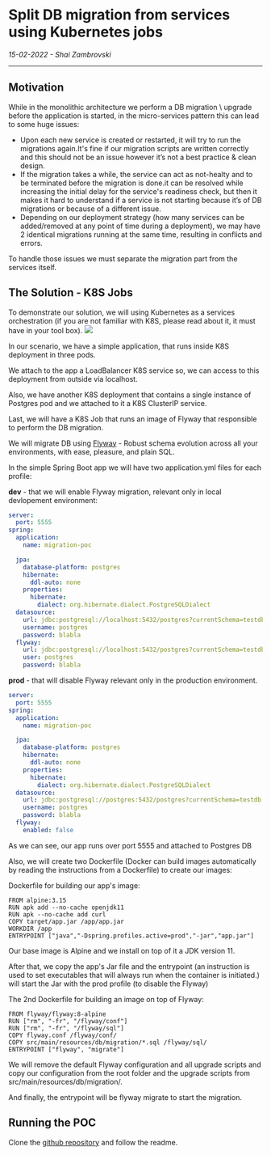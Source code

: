 # Split DB migration from services using Kubernetes jobs
*15-02-2022 - Shai Zambrovski*

------------
## Motivation
While in the monolithic architecture we perform a DB migration \ upgrade before the application is started, in the micro-services pattern this can lead to some huge issues:
- Upon each new service is created or restarted, it will try to run the migrations again.It's fine if our migration scripts are written correctly and this should not be an issue however it’s not a best practice & clean design.
- If the migration takes a while, the service can act as not-healty and to be terminated before the migration is done.it can be resolved while increasing the initial delay for the service's readiness check, but then it makes it hard to understand if a service is not starting because it’s of DB migrations or because of a different issue.
- Depending on our deployment strategy (how many services can be added/removed at any point of time during a deployment), we may have 2 identical migrations running at the same time, resulting in conflicts and errors.

To handle those issues we must separate the migration part from the services itself.

## The Solution - K8S Jobs
To demonstrate our solution, we will using Kubernetes as a services orchestration (if you are not familiar with K8S, please read about it, it must have in your tool box).
![](https://shaikezam.com/style/split_db_migration.png)

In our scenario, we have a simple application, that runs inside K8S deployment in three pods.

We attach to the app a LoadBalancer K8S service so, we can access to this deployment from outside via localhost.

Also, we have another K8S deployment that contains a single instance of Postgres pod and we attached to it a K8S ClusterIP service.

Last, we will have a K8S Job that runs an image of Flyway that responsible to perform the DB migration.

We will migrate DB using [Flyway](https://flywaydb.org/ "Flyway") - Robust schema evolution across all your environments, with ease, pleasure, and plain SQL.

In the simple Spring Boot app we will have two application.yml files for each profile:

**dev** - that we will enable Flyway migration, relevant only in local devlopement environment:

```yaml
server:
  port: 5555
spring:
  application:
    name: migration-poc

  jpa:
    database-platform: postgres
    hibernate:
      ddl-auto: none
    properties:
      hibernate:
        dialect: org.hibernate.dialect.PostgreSQLDialect
  datasource:
    url: jdbc:postgresql://localhost:5432/postgres?currentSchema=testdb
    username: postgres
    password: blabla
  flyway:
    url: jdbc:postgresql://localhost:5432/postgres?currentSchema=testdb
    user: postgres
    password: blabla
```

**prod** - that will disable Flyway relevant only in the production environment.
```yaml
server:
  port: 5555
spring:
  application:
    name: migration-poc

  jpa:
    database-platform: postgres
    hibernate:
      ddl-auto: none
    properties:
      hibernate:
        dialect: org.hibernate.dialect.PostgreSQLDialect
  datasource:
    url: jdbc:postgresql://postgres:5432/postgres?currentSchema=testdb
    username: postgres
    password: blabla
  flyway:
    enabled: false
```
As we can see, our app runs over port 5555 and attached to Postgres DB

Also, we will create two Dockerfile (Docker can build images automatically by reading the instructions from a Dockerfile) to create our images:

Dockerfile for building our app's image:

    FROM alpine:3.15
    RUN apk add --no-cache openjdk11
    RUN apk --no-cache add curl
    COPY target/app.jar /app/app.jar
    WORKDIR /app
    ENTRYPOINT ["java","-Dspring.profiles.active=prod","-jar","app.jar"]
    
Our base image is Alpine and we install on top of it a JDK version 11.

After that, we copy the app's Jar file and the entrypoint (an instruction is used to set executables that will always run when the container is initiated.) will start the Jar with the prod profile (to disable the Flyway)

The 2nd Dockerfile for building an image on top of Flyway:

    
    FROM flyway/flyway:8-alpine
    RUN ["rm", "-fr", "/flyway/conf"]
    RUN ["rm", "-fr", "/flyway/sql"]
    COPY flyway.conf /flyway/conf/
    COPY src/main/resources/db/migration/*.sql /flyway/sql/
    ENTRYPOINT ["flyway", "migrate"]
	
We will remove the default Flyway configuration and all upgrade scripts and copy our configuration from the root folder and the upgrade scripts from src/main/resources/db/migration/.

And finally, the entrypoint will be flyway migrate to start the migration.

## Running the POC
Clone the [github repository](https://github.com/shaikezam/k8s-split-DB-migration-from-services "github repository") and follow the readme.